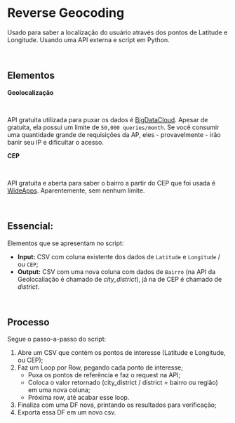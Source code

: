 # Reverse Geocoding
Usado para saber a localização do usuário através dos pontos de Latitude e Longitude. Usando uma API externa e script em Python.

<br>

## Elementos
**Geolocalização**

<br>

API gratuita utilizada para puxar os dados é [BigDataCloud](https://www.bigdatacloud.com/geocoding-apis/free-reverse-geocode-to-city-api?gclid=EAIaIQobChMIkKTk7Ze_5QIVFwWRCh35AQ5nEAAYASAAEgKOD_D_BwE). Apesar de gratuita, ela possui um limite de `50,000 queries/month`. Se você consumir uma quantidade grande de requisições da AP, eles - provavelmente - irão banir seu IP e dificultar o acesso.

**CEP**

<br>

API gratuita e aberta para saber o bairro a partir do CEP que foi usada é [WideApps](https://apps.widenet.com.br/busca-cep/api-de-consulta). Aparentemente, sem nenhum limite.

<br>

## Essencial:
Elementos que se apresentam no script:
- **Input:** CSV com coluna existente dos dados de `Latitude` e `Longitude` / ou `CEP`;
- **Output:** CSV com uma nova coluna com dados de `Bairro` (na API da Geolocaliação é chamado de *city_district*), já na de CEP é chamado de *district*.


<br>

## Processo
Segue o passo-a-passo do script:
1. Abre um CSV que contém os pontos de interesse (Latitude e Longitude, ou CEP);
2. Faz um Loop por Row, pegando cada ponto de interesse;
    - Puxa os pontos de referência e faz o request na API;
    - Coloca o valor retornado (city_district / district = bairro ou região) em uma nova coluna;
    - Próxima row, até acabar esse loop.
3. Finaliza com uma DF nova, printando os resultados para verificação;
4. Exporta essa DF em um novo csv.
